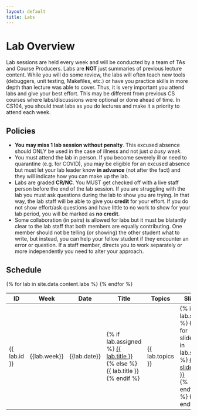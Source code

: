 ```yaml
---
layout: default
title: Labs
---
```


# Lab Overview

Lab sessions are held every week and will be conducted by a team of TAs and Course Producers.  Labs are **NOT** just summaries of previous lecture content.  While you will do some review, the labs will often teach new tools (debuggers, unit testing, Makefiles, etc.) or have you practice skills in more depth than lecture was able to cover.  Thus, it is very important you attend labs and give your best effort.  This may be different from previous CS courses where labs/discussions were optional or done ahead of time. In CS104, you should treat labs as you do lectures and make it a priority to attend each week.

## Policies

 - **You may miss 1 lab session without penalty**.  This excused absence should ONLY be used in the case of illness and not just *a busy week*.
 - You must attend the lab in person.  If you become severely ill or need to quarantine (e.g. for COVID), you may be eligible for an excused absence but must let your lab leader know **in advance** (not after the fact) and they will indicate how you can make up the lab.
 - Labs are graded **CR/NC**.  You MUST get checked off with a live staff person before the end of the lab session.  If you are struggling with the lab you must ask questions during the lab to show you are trying.  In that way, the lab staff will be able to give you **credit** for your effort.  If you do not show effort/ask questions and have little to no work to show for your lab period, you will be marked as **no credit**.
 - Some collaboration (in pairs) is allowed for labs but it must be blatantly clear to the lab staff that both members are equally contributing.  One member should not be telling (or showing) the other student what to write, but instead, you can help your fellow student if they encounter an error or question.  If a staff member, directs you to work separately or more independently you need to alter your approach.

## Schedule

<table class="standard assignments hover click">
  <thead>
    <tr>
      <th>ID</th>
      <th>Week</th>
      <th>Date</th>
      <th>Title</th>
      <th>Topics</th>
      <th>Slides</th>
    </tr>
  </thead>
  <tbody>
    {% for lab in site.data.content.labs %}
    <tr
      {% if lab.assigned %}
      onclick="window.location = '{{ site.baseurl }}/labs/{{ lab.folder }}'"
      {% else %}
      class="disabled"
      {% endif %}
    >
      <td>
        {{ lab.id }}
      </td>
      <td>{{lab.week}}</td>
      <td>{{lab.date}}</td>
      <td>
        {% if lab.assigned %}
        <a href="{{ site.baseurl }}/labs/{{ lab.folder }}">{{ lab.title }}</a>
        {% else %}
        {{ lab.title }}
        {% endif %}
      </td>
      <td>{{ lab.topics }}</td>
      <td>
        {% if lab.slides %}
        {% for slide_link in lab.slides %}
        <a href="{{ lab.folder }}/assets/{{ slide_link }}">{{ slide_link }}</a><br>
        {% endfor %}
        {% endif %}
      </td>
    </tr>
    {% endfor %}
  </tbody>
</table>
